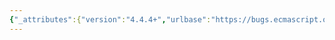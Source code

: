 ```yaml
---
{"_attributes":{"version":"4.4.4+","urlbase":"https://bugs.ecmascript.org/","maintainer":"dherman@mozilla.com"},"bug":{"bug_id":31,"creation_ts":"2011-02-24 17:37:00 -0800","short_desc":"S15.3.4.2_A1_T1.js is invalid","delta_ts":"2011-09-24 16:48:14 -0700","product":"Test262","component":"ECMA-262 Tests","version":"unspecified","rep_platform":"All","op_sys":"All","bug_status":"RESOLVED","resolution":"FIXED","bug_file_loc":"http://hg.ecmascript.org/tests/test262/rev/71c63c10dcd3","priority":"Normal","bug_severity":"normal","everconfirmed":true,"reporter":{"uid":"dfugate","name":"Dave Fugate"},"assigned_to":{"uid":"erights","name":"Mark S. Miller"},"cc":["allen","dfugate","erights"],"long_desc":[{"commentid":61,"comment_count":0,"who":{"uid":"dfugate","name":"Dave Fugate"},"bug_when":"2011-02-24 17:37:51 -0800","thetext":"S15.3.4.2_A1_T1.js contains the following:\n    11 f = function(x) {\n    12   return x*x;\n    13 }\n    14 \n    15 //CHECK#1\n    16 if (eval(f.toString())(10) !== f(10)) {\n    17   $ERROR('#1: An implementation-dependent representation of the function is returned. This representation has the syntax of a FunctionDeclaration');\n    18 }\n\nThis test case is *almost* valid.  The only issue with it is the assertion on line 16 which assumes the return value of 'eval(\"f = function(x) {return x*x;}\")' (or whatever implementation dependent representation of 'f' the interpreter comes up) is in fact something functionally equivalent to the original 'f'.  By 15.1.2.1 (eval function) and chapter 14, the return value of eval here is in fact 'undefined' which invalidates the test.\n\nHaven't thoroughly checked this, but seems like a simple fix could be:\n    16 if (eval(f.toString() + \"(10);\") !== f(10)) {\n\nBetter yet would be to simply verify that f.toString() matches a very generic RegExp that has the pattern of a FunctionDeclaration."},{"commentid":274,"comment_count":1,"who":{"uid":"dfugate","name":"Dave Fugate"},"bug_when":"2011-07-07 08:22:41 -0700","thetext":"Looks like this was fixed in Hg's revision 99.  Verifying now..."},{"commentid":275,"comment_count":2,"who":{"uid":"dfugate","name":"Dave Fugate"},"bug_when":"2011-07-07 08:39:37 -0700","thetext":"Doesn't look the change:\n  f = function(x) ...\nto:\n  var f = function(x) ...\n\nactually fixed the underlying problem - running eval on a function expression returns 'undefined'."},{"commentid":465,"comment_count":3,"who":{"uid":"erights","name":"Mark S. Miller"},"bug_when":"2011-09-24 16:48:14 -0700","thetext":"Fixed at http://hg.ecmascript.org/tests/test262/rev/71c63c10dcd3"}]}}
---
```

